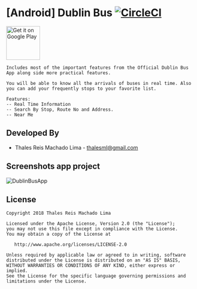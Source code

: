 # [Android] Dublin Bus [![CircleCI](https://circleci.com/gh/thaleslima/DublinBus.svg?style=svg)](https://circleci.com/gh/thaleslima/DublinBus)

<a href="https://play.google.com/store/apps/details?id=net.atebtech.dublin" target="_blank">
<img src="https://play.google.com/intl/en_us/badges/images/generic/en-play-badge.png" alt="Get it on Google Play" height="90"/></a>

    Includes most of the important features from the Official Dublin Bus App along side more practical features.

    You will be able to know all the arrivals of buses in real time. Also you can add your frequently stops to your favorite list.

    Features:
    -- Real Time Information
    -- Search By Stop, Route No and Address.
    -- Near Me 

Developed By
------------

* Thales Reis Machado Lima - <thalesml@gmail.com>

Screenshots app project
------------------------------------

![](/../master/images/screenshot_00.png?raw=true "DublinBusApp")

License
-------

    Copyright 2018 Thales Reis Machado Lima

    Licensed under the Apache License, Version 2.0 (the "License");
    you may not use this file except in compliance with the License.
    You may obtain a copy of the License at

       http://www.apache.org/licenses/LICENSE-2.0

    Unless required by applicable law or agreed to in writing, software
    distributed under the License is distributed on an "AS IS" BASIS,
    WITHOUT WARRANTIES OR CONDITIONS OF ANY KIND, either express or implied.
    See the License for the specific language governing permissions and
    limitations under the License.
